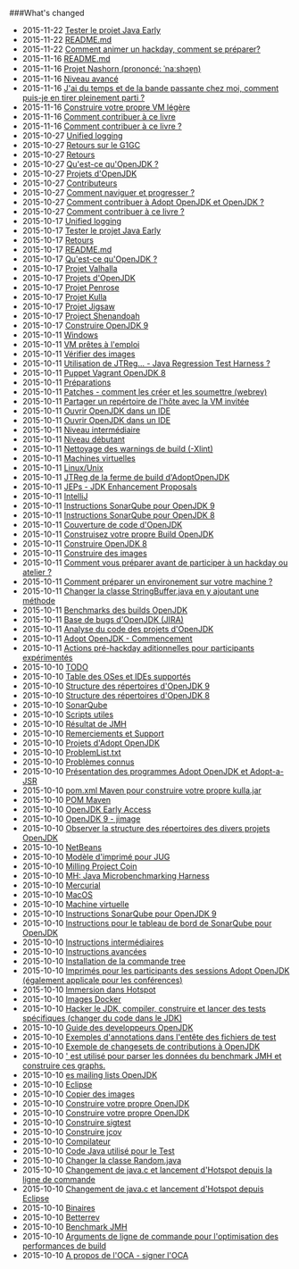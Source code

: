 ###What's changed


* 2015-11-22 [Tester le projet Java Early](intermediate-steps/testing_java_early_project.md)
* 2015-11-22 [README.md](README.md)
* 2015-11-22 [Comment animer un hackday, comment se préparer?](how-to-navigate/how_to_run_a_hackday,_how_to_prepare.md)
* 2015-11-16 [README.md](README.md)
* 2015-11-16 [Projet Nashorn (prononcé: ˈnaːshɔɐ̯n)](openjdk-projects/nashorn.md)
* 2015-11-16 [Niveau avancé](how-to-navigate/advanced-level.md)
* 2015-11-16 [J'ai du temps et de la bande passante chez moi, comment puis-je en tirer pleinement parti ?](how-to-navigate/free-time-ample-bandwidth.md)
* 2015-11-16 [Construire votre propre VM légère](virtual-machines/build_your_own_lightweight_vm.md)
* 2015-11-16 [Comment contribuer à ce livre](how-to-navigate/contribute_to_this_book.md)
* 2015-11-16 [Comment contribuer à ce livre ?](how-to-navigate/contribute.md)
* 2015-10-27 [Unified logging](adoptopenjdk-projects/unified_jvm_logging.md)
* 2015-10-27 [Retours sur le G1GC](adoptopenjdk-projects/g1gc_feedback.md)
* 2015-10-27 [Retours](feedback.md)
* 2015-10-27 [Qu'est-ce qu'OpenJDK ?](adopt-openjdk-getting-started/what_is_openjdk.md)
* 2015-10-27 [Projets d'OpenJDK](openjdk-projects/openjdk_projects.md)
* 2015-10-27 [Contributeurs](contributors.md)
* 2015-10-27 [Comment naviguer et progresser ?](how-to-navigate/how-to-navigate-and-make-progress.md)
* 2015-10-27 [Comment contribuer à Adopt OpenJDK et OpenJDK ?](how-to-navigate/how_to_contribute_to_adopt_openjdk_and_openjdk.md)
* 2015-10-27 [Comment contribuer à  ce livre ?](how-to-navigate/contribute.md)
* 2015-10-17 [Unified logging](adoptopenjdk-projects/unified_logging.md)
* 2015-10-17 [Tester le projet Java Early](intermediate-steps/testing_java_early_project.md)
* 2015-10-17 [Retours](feedback.md)
* 2015-10-17 [README.md](README.md)
* 2015-10-17 [Qu'est-ce qu'OpenJDK ?](adopt-openjdk-getting-started/what_is_openjdk.md)
* 2015-10-17 [Projet Valhalla](openjdk-projects/valhalla.md)
* 2015-10-17 [Projets d'OpenJDK](openjdk-projects/openjdk_projects.md)
* 2015-10-17 [Projet Penrose](openjdk-projects/penrose.md)
* 2015-10-17 [Projet Kulla](openjdk-projects/kulla/kulla.md)
* 2015-10-17 [Projet Jigsaw](openjdk-projects/jigsaw/jigsaw.md)
* 2015-10-17 [Project Shenandoah](openjdk-projects/shenandoah.md)
* 2015-10-17 [Construire OpenJDK 9](binaries/build_openjdk_9.md)
* 2015-10-11 [Windows](known-issues/known_issues_windows.md)
* 2015-10-11 [VM prêtes à l'emploi](virtual-machines/ready-made_vm.md)
* 2015-10-11 [Vérifier des images](docker-images/check-images.md)
* 2015-10-11 [Utilisation de JTReg… - Java Regression Test Harness ?](intermediate-steps/how_to_use_jtreg_-_java_regression_test_harness.md)
* 2015-10-11 [Puppet Vagrant OpenJDK 8](virtual-machines/adoptjdk_puppet_vm.md)
* 2015-10-11 [Préparations](intermediate-steps/preparations.md)
* 2015-10-11 [Patches - comment les créer et les soumettre (webrev)](intermediate-steps/patches_-_how_to_create_and_submit_them_webrev.md)
* 2015-10-11 [Partager un repértoire de l'hôte avec la VM invitée](virtual-machines/sharing_host_folder_with_guest_vm.md)
* 2015-10-11 [Ouvrir OpenJDK dans un IDE](source-code/source_code.md)
* 2015-10-11 [Ouvrir OpenJDK dans un IDE](source-code/loading_openjdk_into_ide.md)
* 2015-10-11 [Niveau intermédiaire](how-to-navigate/intermediate-level.md)
* 2015-10-11 [Niveau débutant](how-to-navigate/beginners-level.md)
* 2015-10-11 [Nettoyage des warnings de build (-Xlint)](intermediate-steps/cleaning_up_build_warnings.md)
* 2015-10-11 [Machines virtuelles](virtual-machines/virtual_machines.md)
* 2015-10-11 [Linux/Unix](known-issues/known_issues_linuxunix.md)
* 2015-10-11 [JTReg de la ferme de build d'AdoptOpenJDK](binaries/jtreg_from_buildfarm.md)
* 2015-10-11 [JEPs - JDK Enhancement Proposals](intermediate-steps/jeps_-_jdk_enhancement_proposals.md)
* 2015-10-11 [IntelliJ](source-code/loading_openjdk_in_intellij.md)
* 2015-10-11 [Instructions SonarQube pour OpenJDK 9](intermediate-steps/openjdk9_sonarqube_steps.md)
* 2015-10-11 [Instructions SonarQube pour OpenJDK 8](intermediate-steps/openjdk8_sonarqube_steps.md)
* 2015-10-11 [Couverture de code d'OpenJDK](advanced-steps/openjdk_code_coverage.md)
* 2015-10-11 [Construisez votre propre Build OpenJDK](binaries/build_your_own_openjdk.md)
* 2015-10-11 [Construire OpenJDK 8](binaries/build_openjdk_8.md)
* 2015-10-11 [Construire des images](docker-images/build-images.md)
* 2015-10-11 [Comment vous préparer avant de participer à un hackday ou atelier ?](how-to-navigate/prepare-before-hackday.md)
* 2015-10-11 [Comment préparer un environement sur votre machine ?](how-to-navigate/prepare-an-environment-machine.md)
* 2015-10-11 [Changer la classe StringBuffer.java en y ajoutant une méthode](intermediate-steps/change_the_stringbufferjava_class_to_add_a_new_method.md)
* 2015-10-11 [Benchmarks des builds OpenJDK](adopt-openjdk-getting-started/openjdk-build-benchmarks.md)
* 2015-10-11 [Base de bugs d'OpenJDK (JIRA)](adopt-openjdk-getting-started/openjdk_bug_database_jira.md)
* 2015-10-11 [Analyse du code des projets d'OpenJDK](intermediate-steps/code_analysis_of_openjdk_projects.md)
* 2015-10-11 [Adopt OpenJDK - Commencement](adopt-openjdk-getting-started/adopt_openjdk_-_getting_started.md)
* 2015-10-11 [Actions pré-hackday aditionnelles pour participants expérimentés](how-to-navigate/additional-pre-hackday-actions-experienced.md)
* 2015-10-10 [ TODO](virtual-machines/TODO.md)
* 2015-10-10 [Table des OSes et IDEs supportés](adopt-openjdk-getting-started/table_of_supported_oses_&_ides.md)
* 2015-10-10 [Structure des répertoires d'OpenJDK 9](intermediate-steps/openjdk9_directory_structures.md)
* 2015-10-10 [Structure des répertoires d'OpenJDK 8](intermediate-steps/openjdk8_directory_structures.md)
* 2015-10-10 [SonarQube](known-issues/known_issues_sonarqube.md)
* 2015-10-10 [Scripts utiles](handy-scripts-for-OpenJDK-developers.md)
* 2015-10-10 [Résultat de JMH](openjdk-projects/jmh/jmh-result.md)
* 2015-10-10 [Remerciements et Support](thanks_and_support.md)
* 2015-10-10 [Projets d'Adopt OpenJDK](adoptopenjdk-projects/adopt_openjdk_projects.md)
* 2015-10-10 [ProblemList.txt](intermediate-steps/problems.txt.md)
* 2015-10-10 [Problèmes connus](known-issues/known_issues.md)
* 2015-10-10 [Présentation des programmes Adopt OpenJDK et Adopt-a-JSR](adopt-openjdk-getting-started/write_up_on_the_adopt_openjdk_&_adopt-a-jsr_programs.md)
* 2015-10-10 [pom.xml Maven pour construire votre propre kulla.jar](openjdk-projects/kulla/kulla-pom-xml.md)
* 2015-10-10 [POM Maven](openjdk-projects/jmh/maven-dependencies.md)
* 2015-10-10 [OpenJDK Early Access](binaries/openjdk_early_access.md)
* 2015-10-10 [OpenJDK 9 - jimage](intermediate-steps/openjdk9-jimage.md)
* 2015-10-10 [Observer la structure des répertoires des divers projets OpenJDK](intermediate-steps/see_directory_structure_of_various_openjdk_projects.md)
* 2015-10-10 [NetBeans](source-code/loading_openjdk_in_netbeans.md)
* 2015-10-10 [Modèle d'imprimé pour JUG](adopt-openjdk-getting-started/custom_jug_hand-out_template.md)
* 2015-10-10 [Milling Project Coin](intermediate-steps/milling_project_coin.md)
* 2015-10-10 [MH: Java Microbenchmarking Harness](openjdk-projects/jmh/jmh.md)
* 2015-10-10 [Mercurial](known-issues/known_issues_mercurial.md)
* 2015-10-10 [MacOS](known-issues/known_issues_macos.md)
* 2015-10-10 [Machine virtuelle](known-issues/known_issues_virtual_machine.md)
* 2015-10-10 [Instructions SonarQube pour OpenJDK 9](intermediate-steps/openjdk_9_sonarqube_steps.md)
* 2015-10-10 [Instructions pour le tableau de bord de SonarQube pour OpenJDK](intermediate-steps/openjdk_sonarqube_dashboard_steps.md)
* 2015-10-10 [Instructions intermédiaires](intermediate-steps/intermediate_steps.md)
* 2015-10-10 [Instructions avancées](advanced-steps/advanced_steps.md)
* 2015-10-10 [Installation de la commande tree](adopt-openjdk-getting-started/install_the_tree_command.md)
* 2015-10-10 [Imprimés pour les participants des sessions Adopt OpenJDK (également applicale pour les conférences)](adopt-openjdk-getting-started/hand-out_for_attendees_of_the_adopt_openjdk_sessions_also_applicable_for_conferences.md)
* 2015-10-10 [Immersion dans Hotspot](advanced-steps/deep-dive_hotspot_stuff.md)
* 2015-10-10 [Images Docker](docker-images/docker-images.md)
* 2015-10-10 [Hacker le JDK, compiler, construire et lancer des tests spécifiques (changer du code dans le JDK)](intermediate-steps/hacking_the_jdk,_compiling,_building_&_running_specific_tests_change_sources_in_the_jdk.md)
* 2015-10-10 [Guide des developpeurs OpenJDK](intermediate-steps/openjdk_developers_guide.md)
* 2015-10-10 [Exemples d'annotations dans l'entête des fichiers de test](intermediate-steps/test-annotations.md)
* 2015-10-10 [Exemple de changesets de contributions à OpenJDK](intermediate-steps/example_changesets_of_contributions_into_the_openjdk.md)
* 2015-10-10 [' est utilisé pour parser les données du benchmark JMH et construire ces graphs.](openjdk-projects/jmh/analysisusingR.md)
* 2015-10-10 [es mailing lists OpenJDK](openjdk-mailing-lists.md)
* 2015-10-10 [Eclipse](source-code/loading_openjdk_in_eclipse.md)
* 2015-10-10 [Copier des images](docker-images/copy-images.md)
* 2015-10-10 [Construire votre propre OpenJDK](virtual-machines/build_your_own_vm.md)
* 2015-10-10 [Construire votre propre OpenJDK](virtual-machines/build_your_own_openjdk.md)
* 2015-10-10 [Construire sigtest](advanced-steps/building_sigtest.md)
* 2015-10-10 [Construire jcov](advanced-steps/building_jcov.md)
* 2015-10-10 [Compilateur](advanced-steps/compiler_stuff.md)
* 2015-10-10 [Code Java utilisé pour le Test](openjdk-projects/jmh/system-under-test.md)
* 2015-10-10 [Changer la classe Random.java](intermediate-steps/change_the_randomjava_class.md)
* 2015-10-10 [Changement de java.c et lancement d'Hotspot depuis la ligne de commande](advanced-steps/change_javac_&_run_hotspot_from_the_cli.md)
* 2015-10-10 [Changement de java.c et lancement d'Hotspot depuis Eclipse](advanced-steps/change_javac_&_run_hotspot_from_within_eclipse.md)
* 2015-10-10 [Binaires](binaries/binaries.md)
* 2015-10-10 [Betterrev](adoptopenjdk-projects/adoptopenjdk_projects_betterrev.md)
* 2015-10-10 [Benchmark JMH](openjdk-projects/jmh/jmh-benchmark.md)
* 2015-10-10 [Arguments de ligne de commande pour l'optimisation des performances de build](advanced-steps/command-line_arguments_for_build_performance_optimisation.md)
* 2015-10-10 [A propos de l'OCA - signer l'OCA](adopt-openjdk-getting-started/about_oca_-_signing_the_oca.md)

